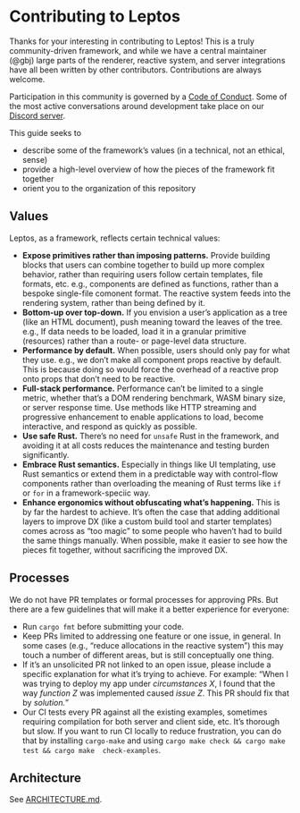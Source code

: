 # Contributing to Leptos

Thanks for your interesting in contributing to Leptos! This is a truly 
community-driven framework, and while we have a central maintainer (@gbj)
large parts of the renderer, reactive system, and server integrations have 
all been written by other contributors. Contributions are always welcome.

Participation in this community is governed by a [Code of Conduct](./CODE_OF_CONDUCT.md).
Some of the most active conversations around development take place on our 
[Discord server](https://discord.gg/YdRAhS7eQB).

This guide seeks to
* describe some of the framework’s values (in a technical, not an ethical, sense)
* provide a high-level overview of how the pieces of the framework fit together
* orient you to the organization of this repository

## Values 

Leptos, as a framework, reflects certain technical values:
* **Expose primitives rather than imposing patterns.** Provide building blocks 
that users can combine together to build up more complex behavior, rather than 
requiring users follow certain templates, file formats, etc. e.g., components 
are defined as functions, rather than a bespoke single-file comonent format.
The reactive system feeds into the rendering system, rather than being defined 
by it.
* **Bottom-up over top-down.** If you envision a user’s application as a tree 
(like an HTML document), push meaning toward the leaves of the tree. e.g., If data 
needs to be loaded, load it in a granular primitive (resources) rather than a 
route- or page-level data structure.
* **Performance by default.** When possible, users should only pay for what they 
use. e.g., we don’t make all component props reactive by default. This is 
because doing so would force the overhead of a reactive prop onto props that don’t 
need to be reactive.
* **Full-stack performance.** Performance can’t be limited to a single metric, 
whether that’s a DOM rendering benchmark, WASM binary size, or server response 
time. Use methods like HTTP streaming and progressive enhancement to enable
applications to load, become interactive, and respond as quickly as possible.
* **Use safe Rust.** There’s no need for `unsafe` Rust in the framework, and 
avoiding it at all costs reduces the maintenance and testing burden significantly.
* **Embrace Rust semantics.** Especially in things like UI templating, use Rust 
semantics or extend them in a predictable way with control-flow components 
rather than overloading the meaning of Rust terms like `if` or `for` in a 
framework-speciic way.
* **Enhance ergonomics without obfuscating what’s happening.** This is by far 
the hardest to achieve. It’s often the case that adding additional layers to 
improve DX (like a custom build tool and starter templates) comes across as 
“too magic” to some people who haven’t had to build the same things manually. 
When possible, make it easier to see how the pieces fit together, without 
sacrificing the improved DX.

## Processes

We do not have PR templates or formal processes for approving PRs. But there 
are a few guidelines that will make it a better experience for everyone:
* Run `cargo fmt` before submitting your code.
* Keep PRs limited to addressing one feature or one issue, in general. In some 
cases (e.g., “reduce allocations in the reactive system”) this may touch a number
of different areas, but is still conceptually one thing.
* If it’s an unsolicited PR not linked to an open issue, please include a 
specific explanation for what it’s trying to achieve. For example: “When I 
was trying to deploy my app under *circumstances X*, I found that the way 
*function Z* was implemented caused *issue Z*. This PR should fix that by 
*solution.*”
* Our CI tests every PR against all the existing examples, sometimes requiring 
compilation for both server and client side, etc. It’s thorough but slow. If 
you want to run CI locally to reduce frustration, you can do that by installing
`cargo-make` and using `cargo make check && cargo make test && cargo make 
check-examples`.

## Architecture

See [ARCHITECTURE.md](./ARCHITECTURE.md).
